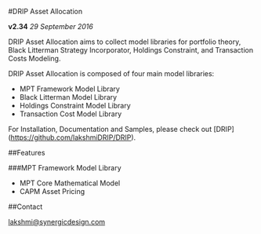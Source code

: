 #DRIP Asset Allocation

**v2.34**  *29 September 2016*

DRIP Asset Allocation aims to collect model libraries for portfolio theory, Black Litterman Strategy Incorporator, Holdings Constraint, and Transaction Costs Modeling.

DRIP Asset Allocation is composed of four main model libraries:
 * MPT Framework Model Library
 * Black Litterman Model Library
 * Holdings Constraint Model Library
 * Transaction Cost Model Library

For Installation, Documentation and Samples, please check out [DRIP] (https://github.com/lakshmiDRIP/DRIP).


##Features

###MPT Framework Model Library
 * MPT Core Mathematical Model
 * CAPM Asset Pricing



##Contact

lakshmi@synergicdesign.com
